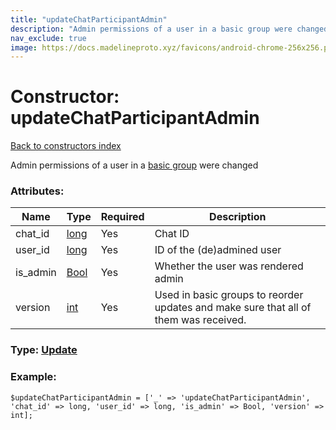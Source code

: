 ```yaml
---
title: "updateChatParticipantAdmin"
description: "Admin permissions of a user in a basic group were changed"
nav_exclude: true
image: https://docs.madelineproto.xyz/favicons/android-chrome-256x256.png
---
```

# Constructor: updateChatParticipantAdmin  
[Back to constructors index](/API_docs/constructors/index.html)



Admin permissions of a user in a [basic group](https://core.telegram.org/api/channel#basic-groups) were changed

### Attributes:

| Name     |    Type       | Required | Description |
|----------|---------------|----------|-------------|
|chat\_id|[long](/API_docs/types/long.html) | Yes|Chat ID|
|user\_id|[long](/API_docs/types/long.html) | Yes|ID of the (de)admined user|
|is\_admin|[Bool](/API_docs/types/Bool.html) | Yes|Whether the user was rendered admin|
|version|[int](/API_docs/types/int.html) | Yes|Used in basic groups to reorder updates and make sure that all of them was received.|



### Type: [Update](/API_docs/types/Update.html)


### Example:

```
$updateChatParticipantAdmin = ['_' => 'updateChatParticipantAdmin', 'chat_id' => long, 'user_id' => long, 'is_admin' => Bool, 'version' => int];
```  
